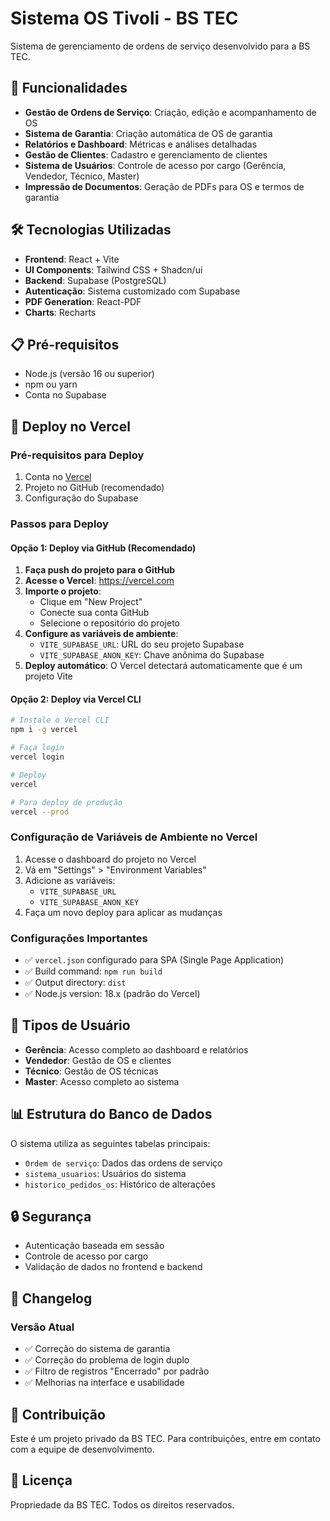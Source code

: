 # Sistema OS Tivoli - BS TEC

Sistema de gerenciamento de ordens de serviço desenvolvido para a BS TEC.

## 🚀 Funcionalidades

- **Gestão de Ordens de Serviço**: Criação, edição e acompanhamento de OS
- **Sistema de Garantia**: Criação automática de OS de garantia
- **Relatórios e Dashboard**: Métricas e análises detalhadas
- **Gestão de Clientes**: Cadastro e gerenciamento de clientes
- **Sistema de Usuários**: Controle de acesso por cargo (Gerência, Vendedor, Técnico, Master)
- **Impressão de Documentos**: Geração de PDFs para OS e termos de garantia

## 🛠️ Tecnologias Utilizadas

- **Frontend**: React + Vite
- **UI Components**: Tailwind CSS + Shadcn/ui
- **Backend**: Supabase (PostgreSQL)
- **Autenticação**: Sistema customizado com Supabase
- **PDF Generation**: React-PDF
- **Charts**: Recharts

## 📋 Pré-requisitos

- Node.js (versão 16 ou superior)
- npm ou yarn
- Conta no Supabase

## 🚀 Deploy no Vercel

### Pré-requisitos para Deploy
1. Conta no [Vercel](https://vercel.com)
2. Projeto no GitHub (recomendado)
3. Configuração do Supabase

### Passos para Deploy

#### Opção 1: Deploy via GitHub (Recomendado)
1. **Faça push do projeto para o GitHub**
2. **Acesse o Vercel**: https://vercel.com
3. **Importe o projeto**:
   - Clique em "New Project"
   - Conecte sua conta GitHub
   - Selecione o repositório do projeto
4. **Configure as variáveis de ambiente**:
   - `VITE_SUPABASE_URL`: URL do seu projeto Supabase
   - `VITE_SUPABASE_ANON_KEY`: Chave anônima do Supabase
5. **Deploy automático**: O Vercel detectará automaticamente que é um projeto Vite

#### Opção 2: Deploy via Vercel CLI
```bash
# Instale o Vercel CLI
npm i -g vercel

# Faça login
vercel login

# Deploy
vercel

# Para deploy de produção
vercel --prod
```

### Configuração de Variáveis de Ambiente no Vercel
1. Acesse o dashboard do projeto no Vercel
2. Vá em "Settings" > "Environment Variables"
3. Adicione as variáveis:
   - `VITE_SUPABASE_URL`
   - `VITE_SUPABASE_ANON_KEY`
4. Faça um novo deploy para aplicar as mudanças

### Configurações Importantes
- ✅ `vercel.json` configurado para SPA (Single Page Application)
- ✅ Build command: `npm run build`
- ✅ Output directory: `dist`
- ✅ Node.js version: 18.x (padrão do Vercel)

## 👥 Tipos de Usuário

- **Gerência**: Acesso completo ao dashboard e relatórios
- **Vendedor**: Gestão de OS e clientes
- **Técnico**: Gestão de OS técnicas
- **Master**: Acesso completo ao sistema

## 📊 Estrutura do Banco de Dados

O sistema utiliza as seguintes tabelas principais:
- `Ordem de serviço`: Dados das ordens de serviço
- `sistema_usuarios`: Usuários do sistema
- `historico_pedidos_os`: Histórico de alterações

## 🔒 Segurança

- Autenticação baseada em sessão
- Controle de acesso por cargo
- Validação de dados no frontend e backend

## 📝 Changelog

### Versão Atual
- ✅ Correção do sistema de garantia
- ✅ Correção do problema de login duplo
- ✅ Filtro de registros "Encerrado" por padrão
- ✅ Melhorias na interface e usabilidade

## 🤝 Contribuição

Este é um projeto privado da BS TEC. Para contribuições, entre em contato com a equipe de desenvolvimento.

## 📄 Licença

Propriedade da BS TEC. Todos os direitos reservados.